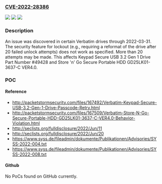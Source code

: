 ### [CVE-2022-28386](https://cve.mitre.org/cgi-bin/cvename.cgi?name=CVE-2022-28386)
![](https://img.shields.io/static/v1?label=Product&message=n%2Fa&color=blue)
![](https://img.shields.io/static/v1?label=Version&message=n%2Fa&color=blue)
![](https://img.shields.io/static/v1?label=Vulnerability&message=n%2Fa&color=brighgreen)

### Description

An issue was discovered in certain Verbatim drives through 2022-03-31. The security feature for lockout (e.g., requiring a reformat of the drive after 20 failed unlock attempts) does not work as specified. More than 20 attempts may be made. This affects Keypad Secure USB 3.2 Gen 1 Drive Part Number #49428 and Store 'n' Go Secure Portable HDD GD25LK01-3637-C VER4.0.

### POC

#### Reference
- http://packetstormsecurity.com/files/167492/Verbatim-Keypad-Secure-USB-3.2-Gen-1-Drive-Passcode-Retry.html
- http://packetstormsecurity.com/files/167509/Verbatim-Store-N-Go-Secure-Portable-HDD-GD25LK01-3637-C-VER4.0-Behavior-Violation.html
- http://seclists.org/fulldisclosure/2022/Jun/11
- http://seclists.org/fulldisclosure/2022/Jun/20
- https://www.syss.de/fileadmin/dokumente/Publikationen/Advisories/SYSS-2022-004.txt
- https://www.syss.de/fileadmin/dokumente/Publikationen/Advisories/SYSS-2022-008.txt

#### Github
No PoCs found on GitHub currently.


